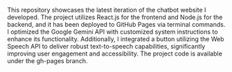 This repository showcases the latest iteration of the chatbot website I developed. The project utilizes React.js for the frontend and Node.js for the backend, and it has been deployed to GitHub Pages via terminal commands. I optimized the Google Gemini API with customized system instructions to enhance its functionality. Additionally, I integrated a button utilizing the Web Speech API to deliver robust text-to-speech capabilities, significantly improving user engagement and accessibility. The project code is available under the gh-pages branch.
